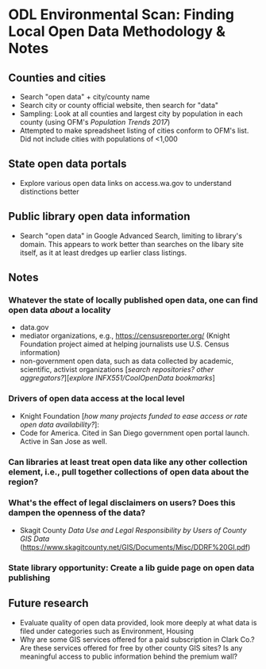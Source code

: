 # ODL Environmental Scan: Finding Local Open Data Methodology & Notes

## Counties and cities
- Search "open data" + city/county name 
- Search city or county official website, then search for "data" 
- Sampling: Look at all counties and largest city by population in each county (using OFM's *Population Trends 2017*)
- Attempted to make spreadsheet listing of cities conform to OFM's list. Did not include cities with populations of <1,000

## State open data portals
- Explore various open data links on access.wa.gov to understand distinctions better

## Public library open data information
- Search "open data" in Google Advanced Search, limiting to library's domain. This appears to work better than searches on the libary site itself, as it at least dredges up earlier class listings.

## Notes
### Whatever the state of locally published open data, one can find open data *about* a locality
- data.gov
- mediator organizations, e.g., https://censusreporter.org/ (Knight Foundation project aimed at helping journalists use U.S. Census information)
- non-government open data, such as data collected by academic, scientific, activist organizations [*search repositories? other aggregators?*][*explore INFX551/CoolOpenData bookmarks*]
### Drivers of open data access at the local level
- Knight Foundation [*how many projects funded to ease access or rate open data availability?*]: 
- Code for America. Cited in San Diego government open portal launch. Active in San Jose as well. 
### Can libraries at least treat open data like any other collection element, i.e., pull together collections of open data about the region?
### What's the effect of legal disclaimers on users? Does this dampen the openness of the data?
- Skagit County *Data Use and Legal Responsibility by Users of County GIS Data* (https://www.skagitcounty.net/GIS/Documents/Misc/DDRF%20GI.pdf)
### State library opportunity: Create a lib guide page on open data publishing

## Future research
- Evaluate quality of open data provided, look more deeply at what data is filed under categories such as Environment, Housing 
- Why are some GIS services offered for a paid subscription in Clark Co.? Are these services offered for free by other county GIS sites? Is any meaningful access to public information behind the premium wall? 
